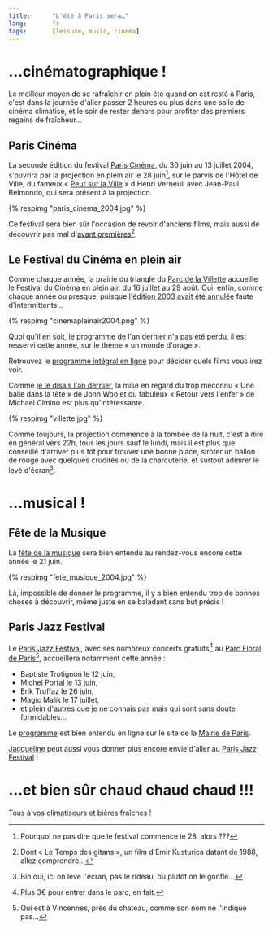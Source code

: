 ```yaml
---
title:      "L'été à Paris sera…"
lang:       fr
tags:       [leisure, music, cinema]
---
```


# …cinématographique !

Le meilleur moyen de se rafraîchir en plein été quand on est resté à Paris, c'est dans la journée d'aller passer 2 heures ou plus dans une salle de cinéma climatisé, et le soir de rester dehors pour profiter des premiers regains de fraîcheur…

## Paris Cinéma

La seconde édition du festival [Paris Cinéma](http://www.pariscinema.org/), du 30 juin au 13 juillet 2004, s'ouvrira par la projection en plein air le 28 juin[^t1], sur le parvis de l'Hôtel de Ville, du fameux « [Peur sur la Ville](http://french.imdb.com/title/tt0073535/) » d'Henri Verneuil avec Jean-Paul Belmondo, qui sera présent à la projection.

{% respimg "paris_cinema_2004.jpg" %}

Ce festival sera bien sûr l'occasion de revoir d'anciens films, mais aussi de découvrir pas mal d'[avant premières](http://www.pariscinema.org/fr/programmes/avant_premieres.html)[^t2].

## Le Festival du Cinéma en plein air

Comme chaque année, la prairie du triangle du [Parc de la Villette](http://www.villette.com/) accueille le Festival du Cinéma en plein air, du 16 juillet au 29 août. Oui, enfin, comme chaque année ou presque, puisque [l'édition 2003 avait été annulée](/2003/07/le-cinema-en-plein-air-a-la-villette-c-est-finalement-pas-reparti.html) faute d'intermittents…

{% respimg "cinemapleinair2004.png" %}

Quoi qu'il en soit, le programme de l'an dernier n'a pas été perdu, il est resservi cette année, sur le thème « un monde d'orage ».

Retrouvez le [programme intégral en ligne](http://www.villette.com/manif/manif.aspx?id=917) pour décider quels films vous irez voir.

Comme [je le disais l'an dernier](/2003/07/le-cinema-en-plein-air-a-la-villette-c-est-finalement-pas-reparti.html), la mise en regard du trop méconnu « Une balle dans la tête » de John Woo et du fabuleux « Retour vers l'enfer » de Michael Cimino est plus qu'intéressante.

{% respimg "villette.jpg" %}

Comme toujours, la projection commence à la tombée de la nuit, c'est à dire en général vers 22h, tous les jours sauf le lundi, mais il est plus que conseillé d'arriver plus tôt pour trouver une bonne place, siroter un ballon de rouge avec quelques crudités ou de la charcuterie, et surtout admirer le levé d'écran[^t3].

# …musical !

## Fête de la Musique

La [fête de la musique](http://www.fetedelamusique.culture.fr/) sera bien entendu au rendez-vous encore cette année le 21 juin.

{% respimg "fete_musique_2004.jpg" %}

Là, impossible de donner le programme, il y a bien entendu trop de bonnes choses à découvrir, même juste en se baladant sans but précis !

## Paris Jazz Festival

Le [Paris Jazz Festival](http://www.paris.fr/fr/environnement/jardins/animations_jardins/paris_jazz_festival2004/default.asp), avec ses nombreux concerts gratuits[^t4] au [Parc Floral de Paris](http://www.paris.fr/fr/environnement/jardins/liste_jardins/parc_floral/default_parc_floral.ASP)[^t5], accueillera notamment cette année :

- Baptiste Trotignon le 12 juin,
- Michel Portal le 13 juin,
- Erik Truffaz le 26 juin,
- Magic Malik le 17 juillet,
- et plein d'autres que je ne connais pas mais qui sont sans doute formidables…

Le [programme](http://www.paris.fr/fr/environnement/jardins/animations_jardins/paris_jazz_festival2004/default.asp) est bien entendu en ligne sur le site de la [Mairie de Paris](http://www.paris.fr/).

[Jacqueline](http://www.jacqueline-oud.com/) peut aussi vous donner plus encore envie d'aller au [Paris Jazz Festival](http://www.jacqueline-oud.com/article.php3?id_article=98) !

# …et bien sûr chaud chaud chaud !!!

Tous à vos climatiseurs et bières fraîches !

[^t1]: Pourquoi ne pas dire que le festival commence le 28, alors ???

[^t2]: Dont « Le Temps des gitans », un film d'Emir Kusturica datant de 1988, allez comprendre…

[^t3]: Bin oui, ici on lève l'écran, pas le rideau, ou plutôt on le gonfle…

[^t4]: Plus 3€ pour entrer dans le parc, en fait.

[^t5]: Qui est à Vincennes, près du chateau, comme son nom ne l'indique pas…
